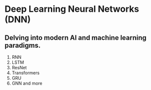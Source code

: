 # Deep Learning Neural Networks (DNN)

Delving into modern AI and machine learning paradigms. 
----
1. RNN
2. LSTM
3. ResNet
4. Transformers
5. GRU
6. GNN and more
